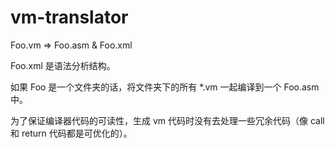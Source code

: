 # vm-translator

Foo.vm => Foo.asm & Foo.xml

Foo.xml 是语法分析结构。

如果 Foo 是一个文件夹的话，将文件夹下的所有 *.vm 一起编译到一个 Foo.asm 中。

为了保证编译器代码的可读性，生成 vm 代码时没有去处理一些冗余代码（像 call 和 return 代码都是可优化的）。